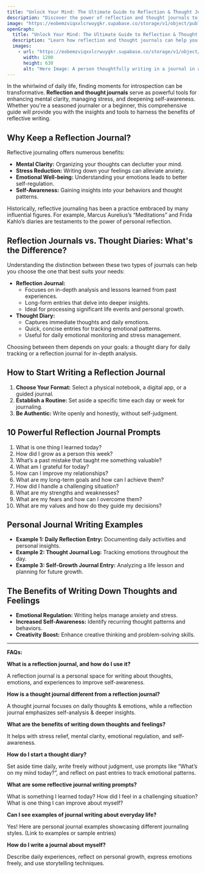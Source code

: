 ```yaml
---
title: "Unlock Your Mind: The Ultimate Guide to Reflection & Thought Journals"
description: "Discover the power of reflection and thought journals to enhance self-awareness, reduce stress, and gain mental clarity."
image: "https://eobemzviqxxlcrwuygkr.supabase.co/storage/v1/object/public/sparklog//reflection-journal.webp"
openGraph:
  title: "Unlock Your Mind: The Ultimate Guide to Reflection & Thought Journals"
  description: "Learn how reflection and thought journals can help you process emotions, gain insights, and foster personal growth."
  images:
    - url: "https://eobemzviqxxlcrwuygkr.supabase.co/storage/v1/object/public/sparklog//reflection-journal.webp"
      width: 1200
      height: 630
      alt: "Hero Image: A person thoughtfully writing in a journal in a peaceful setting."
---
```


In the whirlwind of daily life, finding moments for introspection can be transformative. **Reflection and thought journals** serve as powerful tools for enhancing mental clarity, managing stress, and deepening self-awareness. Whether you're a seasoned journaler or a beginner, this comprehensive guide will provide you with the insights and tools to harness the benefits of reflective writing.

## Why Keep a Reflection Journal?

Reflective journaling offers numerous benefits:

* **Mental Clarity:** Organizing your thoughts can declutter your mind.
* **Stress Reduction:** Writing down your feelings can alleviate anxiety.
* **Emotional Well-being:** Understanding your emotions leads to better self-regulation.
* **Self-Awareness:** Gaining insights into your behaviors and thought patterns.

Historically, reflective journaling has been a practice embraced by many influential figures. For example, Marcus Aurelius’s “Meditations” and Frida Kahlo’s diaries are testaments to the power of personal reflection.

## Reflection Journals vs. Thought Diaries: What's the Difference?

Understanding the distinction between these two types of journals can help you choose the one that best suits your needs:

* **Reflection Journal:**
    * Focuses on in-depth analysis and lessons learned from past experiences.
    * Long-form entries that delve into deeper insights.
    * Ideal for processing significant life events and personal growth.
* **Thought Diary:**
    * Captures immediate thoughts and daily emotions.
    * Quick, concise entries for tracking emotional patterns.
    * Useful for daily emotional monitoring and stress management.

Choosing between them depends on your goals: a thought diary for daily tracking or a reflection journal for in-depth analysis.

## How to Start Writing a Reflection Journal

1.  **Choose Your Format:** Select a physical notebook, a digital app, or a guided journal.
2.  **Establish a Routine:** Set aside a specific time each day or week for journaling.
3.  **Be Authentic:** Write openly and honestly, without self-judgment.

## 10 Powerful Reflection Journal Prompts

1.  What is one thing I learned today?
2.  How did I grow as a person this week?
3.  What’s a past mistake that taught me something valuable?
4.  What am I grateful for today?
5.  How can I improve my relationships?
6.  What are my long-term goals and how can I achieve them?
7.  How did I handle a challenging situation?
8.  What are my strengths and weaknesses?
9.  What are my fears and how can I overcome them?
10. What are my values and how do they guide my decisions?

## Personal Journal Writing Examples

* **Example 1: Daily Reflection Entry:** Documenting daily activities and personal insights.
* **Example 2: Thought Journal Log:** Tracking emotions throughout the day.
* **Example 3: Self-Growth Journal Entry:** Analyzing a life lesson and planning for future growth.

## The Benefits of Writing Down Thoughts and Feelings

* **Emotional Regulation:** Writing helps manage anxiety and stress.
* **Increased Self-Awareness:** Identify recurring thought patterns and behaviors.
* **Creativity Boost:** Enhance creative thinking and problem-solving skills.

---

**FAQs:**

**What is a reflection journal, and how do I use it?**

A reflection journal is a personal space for writing about thoughts, emotions, and experiences to improve self-awareness.

**How is a thought journal different from a reflection journal?**

A thought journal focuses on daily thoughts & emotions, while a reflection journal emphasizes self-analysis & deeper insights.

**What are the benefits of writing down thoughts and feelings?**

It helps with stress relief, mental clarity, emotional regulation, and self-awareness.

**How do I start a thought diary?**

Set aside time daily, write freely without judgment, use prompts like “What’s on my mind today?”, and reflect on past entries to track emotional patterns.

**What are some reflective journal writing prompts?**

What is something I learned today? How did I feel in a challenging situation? What is one thing I can improve about myself?

**Can I see examples of journal writing about everyday life?**

Yes! Here are personal journal examples showcasing different journaling styles. (Link to examples or sample entries)

**How do I write a journal about myself?**

Describe daily experiences, reflect on personal growth, express emotions freely, and use storytelling techniques.